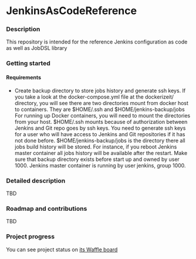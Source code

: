 # JenkinsAsCodeReference

### Description
This repository is intended for the reference Jenkins configuration as code as well as JobDSL library

### Getting started
#### Requirements
* Create backup directory to store jobs history and generate ssh keys. 
If you take a look at the docker-compose.yml file at the dockerizeit/ directory, you will see there are two directories mount from docker host to containers. They are $HOME/.ssh and $HOME/jenkins-backup/jobs
For running up Docker containers, you will need to mount the directories from your host. $HOME/.ssh mounts because of authorization between Jenkins and Git repo goes by ssh keys. 
You need to generate ssh keys for a user who will have access to Jenkins and Git repositories if it has not done before.
$HOME/jenkins-backup/jobs is the directory there all jobs build history will be stored. For instance, if you reboot Jenkins master container all jobs history will be available after the restart. Make sure that backup directory exists before start up and owned by user 1000. Jenkins master container is running by user jenkins, group 1000.

### Detailed description
TBD

### Roadmap and contributions
TBD

### Project progress
You can see project status on [its Waffle board](https://waffle.io/Praqma/JenkinsAsCodeReference)
